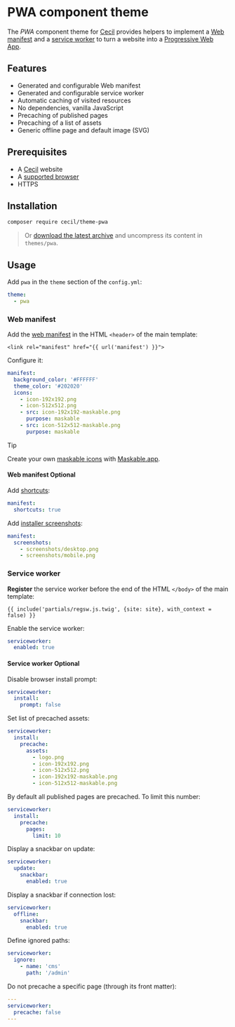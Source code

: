 # PWA component theme

The _PWA_ component theme for [Cecil](https://cecil.app) provides helpers to implement a [Web manifest](https://developer.mozilla.org/docs/Web/Manifest) and a [service worker](https://developer.mozilla.org/docs/Web/API/Service_Worker_API) to turn a website into a [Progressive Web App](https://web.dev/explore/progressive-web-apps).

## Features

- Generated and configurable Web manifest
- Generated and configurable service worker
- Automatic caching of visited resources
- No dependencies, vanilla JavaScript
- Precaching of published pages
- Precaching of a list of assets
- Generic offline page and default image (SVG)

## Prerequisites

- A [Cecil](https://cecil.app) website
- A [supported browser](https://caniuse.com/serviceworkers)
- HTTPS

## Installation

```bash
composer require cecil/theme-pwa
```

> Or [download the latest archive](https://github.com/Cecilapp/theme-pwa/releases/latest/) and uncompress its content in `themes/pwa`.

## Usage

Add `pwa` in the `theme` section of the `config.yml`:

```yaml
theme:
  - pwa
```

### Web manifest

Add the [web manifest](https://developer.mozilla.org/docs/Web/Manifest) in the HTML `<header>` of the main template:

```twig
<link rel="manifest" href="{{ url('manifest') }}">
```

Configure it:

```yaml
manifest:
  background_color: '#FFFFFF'
  theme_color: '#202020'
  icons:
    - icon-192x192.png
    - icon-512x512.png
    - src: icon-192x192-maskable.png
      purpose: maskable
    - src: icon-512x512-maskable.png
      purpose: maskable
```

> [!TIP]
> Create your own [maskable icons](https://web.dev/articles/maskable-icon) with [Maskable.app](https://maskable.app/editor).

#### Web manifest Optional

Add [shortcuts](https://developer.mozilla.org/docs/Web/Manifest/shortcuts):

```yaml
manifest:
  shortcuts: true
```

Add [installer screenshots](https://developer.mozilla.org/docs/Web/Manifest/screenshots):

```yaml
manifest:
  screenshots:
    - screenshots/desktop.png
    - screenshots/mobile.png
```

### Service worker

**Register** the service worker before the end of the HTML `</body>` of the main template:

```twig
{{ include('partials/regsw.js.twig', {site: site}, with_context = false) }}
```

Enable the service worker:

```yaml
serviceworker:
  enabled: true
```

#### Service worker Optional

Disable browser install prompt:

```yaml
serviceworker:
  install:
    prompt: false
```

Set list of precached assets:

```yaml
serviceworker:
  install:
    precache:
      assets:
        - logo.png
        - icon-192x192.png
        - icon-512x512.png
        - icon-192x192-maskable.png
        - icon-512x512-maskable.png
```

By default all published pages are precached. To limit this number:

```yaml
serviceworker:
  install:
    precache:
      pages:
        limit: 10
```

Display a snackbar on update:

```yaml
serviceworker:
  update:
    snackbar:
      enabled: true
```

Display a snackbar if connection lost:

```yaml
serviceworker:
  offline:
    snackbar:
      enabled: true
```

Define ignored paths:

```yaml
serviceworker:
  ignore:
    - name: 'cms'
      path: '/admin'
```

Do not precache a specific page (through its front matter):

```yaml
---
serviceworker:
  precache: false
---
```
